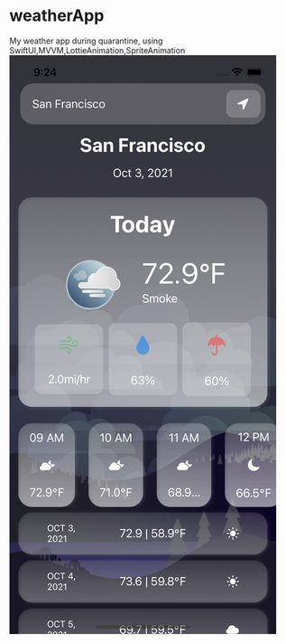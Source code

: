 # weatherApp
My weather app during quarantine, using SwiftUI,MVVM,LottieAnimation,SpriteAnimation
![Alt text](/Screenshot/screenshot_1.png)

